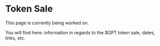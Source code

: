# Token Sale

This page is currently being worked on.

You will find here: information in regards to the $GPT token sale, dates, links, etc.
